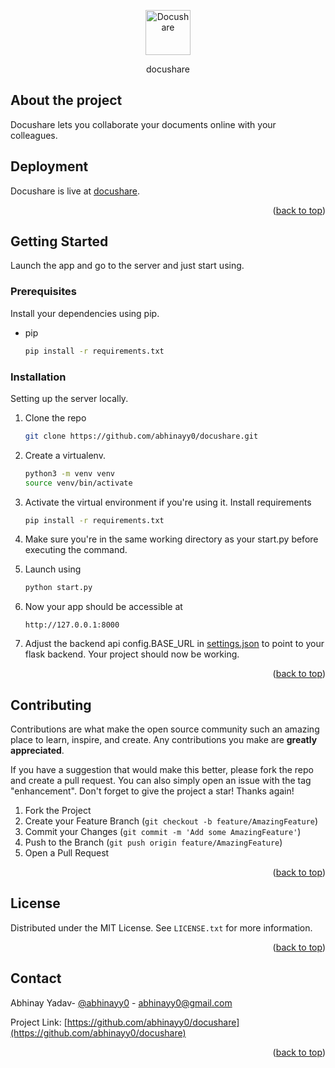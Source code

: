 <p align="center">
  <p align="center">
    <a href="https://github.com/abhinayy0/docushare" target="_blank">
          <img src="./public/favicon.ico" alt="Docushare" height="72">
    </a>
  </p>
  <p align="center">
    docushare
  </p>
</p>

## About the project

Docushare lets you collaborate your documents online with your colleagues.

## Deployment

Docushare is live at [docushare](https://docsshare.herokuapp.com).

<p align="right">(<a href="#top">back to top</a>)</p>

<!-- GETTING STARTED -->

## Getting Started

Launch the app and go to the server and just start using.

### Prerequisites

Install your dependencies using pip.

- pip
  ```sh
  pip install -r requirements.txt
  ```

### Installation

Setting up the server locally.

1. Clone the repo
   ```sh
   git clone https://github.com/abhinayy0/docushare.git
   ```
2. Create a virtualenv.
   ```sh
   python3 -m venv venv
   source venv/bin/activate
   ```
3. Activate the virtual environment if you're using it. Install requirements

   ```sh
   pip install -r requirements.txt
   ```

4. Make sure you're in the same working directory as your start.py before executing the command.

5. Launch using
   ```sh
   python start.py
   ```
6. Now your app should be accessible at

   ```
   http://127.0.0.1:8000
   ```

7. Adjust the backend api config.BASE_URL in [settings.json](./settings.json) to point
   to your flask backend. Your project should now be working.

<p align="right">(<a href="#top">back to top</a>)</p>

<!-- CONTRIBUTING -->

## Contributing

Contributions are what make the open source community such an amazing place to learn, inspire, and create. Any contributions you make are **greatly appreciated**.

If you have a suggestion that would make this better, please fork the repo and create a pull request. You can also simply open an issue with the tag "enhancement".
Don't forget to give the project a star! Thanks again!

1. Fork the Project
2. Create your Feature Branch (`git checkout -b feature/AmazingFeature`)
3. Commit your Changes (`git commit -m 'Add some AmazingFeature'`)
4. Push to the Branch (`git push origin feature/AmazingFeature`)
5. Open a Pull Request

<p align="right">(<a href="#top">back to top</a>)</p>

<!-- LICENSE -->

## License

Distributed under the MIT License. See `LICENSE.txt` for more information.

<p align="right">(<a href="#top">back to top</a>)</p>

<!-- CONTACT -->

## Contact

Abhinay Yadav- [@abhinayy0](https://abhinayy0.github.io/) - abhinayy0@gmail.com

Project Link: [https://github.com/abhinayy0/docushare](https://github.com/abhinayy0/docushare)

<p align="right">(<a href="#top">back to top</a>)</p>
